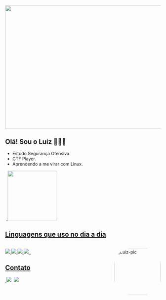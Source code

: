 <h4 align="center">
<img src="https://i.giphy.com/media/uX3we5UGyU9y0/giphy.webp" width="1000" height="400" />


## Olá! Sou o Luiz 🧑🏻‍💻


- Estudo Segurança Ofensiva.
- CTF Player.
- Aprendendo a me virar com Linux.

<div>
  <a href="https://github.com/luizz01001">
  <img height="160em" src="https://github-readme-stats.vercel.app/api?username=luizz01001&show_icons=true&theme=dark&include_all_commits=true&count_private=true"/>
</div>
  
## Linguagens que uso no dia a dia
  
<div style="display: inline_block"><br>
  <img src="https://img.shields.io/badge/Shell_Script-121011?style=for-the-badge&logo=gnu-bash&logoColor=white">
  <img src="https://img.shields.io/badge/Python-14354C?style=for-the-badge&logo=python&logoColor=white">
  <img src="https://img.shields.io/badge/C-00599C?style=for-the-badge&logo=c&logoColor=white">
  <img src="https://img.shields.io/badge/Ruby-CC342D?style=for-the-badge&logo=ruby&logoColor=white">
  <img align="right" alt="Luiz-pic" height="150" style="border-radius:50px;" src="http://www.guiadosquadrinhos.com/personagem/imagens/2012/06/16283person_13677.jpg">
</div>
  
  ## Contato

<div>
  <a href = "mailto:luizcarlos99@protonmail.com"><img src="https://img.shields.io/badge/ProtonMail-8B89CC?style=for-the-badge&logo=protonmail&logoColor=white" target="_blank"></a>
  <a href="https://www.linkedin.com/in/luiz-z-3b00b2217/" target="_blank"><img src="https://img.shields.io/badge/-LinkedIn-%230077B5?style=for-the-badge&logo=linkedin&logoColor=white" target="_blank"></a>  
</div>  
